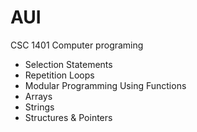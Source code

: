 # AUI
CSC 1401 Computer programing 
- Selection Statements
- Repetition Loops
- Modular Programming Using Functions
- Arrays
- Strings
- Structures & Pointers
